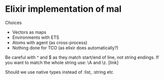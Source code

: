 # Elixir implementation of mal



Choices
 - Vectors as maps
 - Environments with ETS
 - Atoms with agent (as cross-process)
 - Nothing done for TCO (as elixir does automatically?)

  Be careful with ^ and $ as they match start/end of line, not string endings. If you want to match the whole string use: \A and \z. [link]

Should we use native types instead of :list, :string etc
